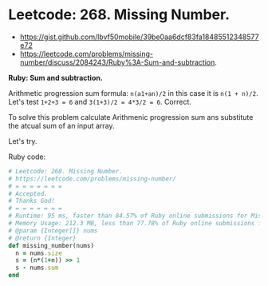 # Leetcode: 268. Missing Number.

- https://gist.github.com/lbvf50mobile/39be0aa6dcf83fa18485512348577e72
- https://leetcode.com/problems/missing-number/discuss/2084243/Ruby%3A-Sum-and-subtraction.

**Ruby: Sum and subtraction.**

Arithmetic progression sum formula: `n(a1+an)/2` in this case it is `n(1 + n)/2`.  
Let's test  `1+2+3 = 6` and  `3(1+3)/2 = 4*3/2 = 6`. Correct.

To solve this problem calculate Arithmenic progression sum ans substitute the atcual sum of an input array.

Let's try.

Ruby code:
```Ruby
# Leetcode: 268. Missing Number.
# https://leetcode.com/problems/missing-number/
# = = = = = = =
# Accepted.
# Thanks God!
# = = = = = = =
# Runtime: 95 ms, faster than 84.57% of Ruby online submissions for Missing Number.
# Memory Usage: 212.3 MB, less than 77.78% of Ruby online submissions for Missing Number.
# @param {Integer[]} nums
# @return {Integer}
def missing_number(nums)
  n = nums.size
  s = (n*(1+n)) >> 1
  s - nums.sum
end
```
